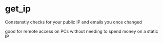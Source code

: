 # get_ip

Constanstly checks for your public IP and emails you once changed


good for remote access on PCs without needing to spend money on a static IP

